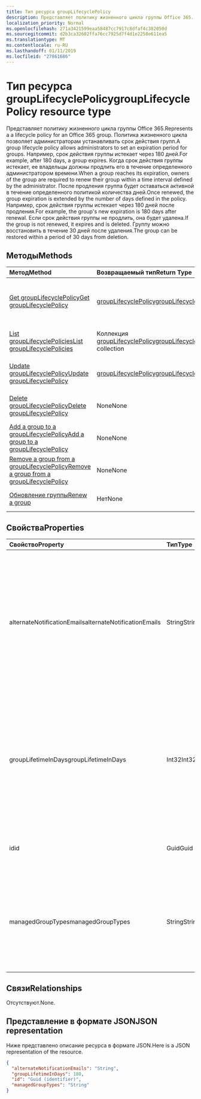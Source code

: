 ```yaml
---
title: Тип ресурса groupLifecyclePolicy
description: Представляет политику жизненного цикла группы Office 365. Политика жизненного цикла позволяет администраторам устанавливать срок действия групп. Например, срок действия группы истекает через 180 дней. Когда срок действия группы истекает, ее владельцы должны продлить его в течение определенного администратором времени. После продления группа будет оставаться активной в течение определенного политикой количества дней. Например, срок действия группы истекает через 180 дней после продления. Если срок действия группы не продлить, она будет удалена. Группу можно восстановить в течение 30 дней после удаления.
localization_priority: Normal
ms.openlocfilehash: 271a3421599eaa58487cc7917c8dfaf4c382050d
ms.sourcegitcommit: d2b3ca32602ffa76cc7925d7f4d1e2258e611ea5
ms.translationtype: MT
ms.contentlocale: ru-RU
ms.lasthandoff: 01/11/2019
ms.locfileid: "27861686"
---
```

# <a name="grouplifecyclepolicy-resource-type"></a><span data-ttu-id="613b7-110">Тип ресурса groupLifecyclePolicy</span><span class="sxs-lookup"><span data-stu-id="613b7-110">groupLifecyclePolicy resource type</span></span>

<span data-ttu-id="613b7-111">Представляет политику жизненного цикла группы Office 365.</span><span class="sxs-lookup"><span data-stu-id="613b7-111">Represents a a lifecycle policy for an Office 365 group.</span></span> <span data-ttu-id="613b7-112">Политика жизненного цикла позволяет администраторам устанавливать срок действия групп.</span><span class="sxs-lookup"><span data-stu-id="613b7-112">A group lifecycle policy allows administrators to set an expiration period for groups.</span></span> <span data-ttu-id="613b7-113">Например, срок действия группы истекает через 180 дней.</span><span class="sxs-lookup"><span data-stu-id="613b7-113">For example, after 180 days, a group expires.</span></span> <span data-ttu-id="613b7-114">Когда срок действия группы истекает, ее владельцы должны продлить его в течение определенного администратором времени.</span><span class="sxs-lookup"><span data-stu-id="613b7-114">When a group reaches its expiration, owners of the group are required to renew their group within a time interval defined by the administrator.</span></span> <span data-ttu-id="613b7-115">После продления группа будет оставаться активной в течение определенного политикой количества дней.</span><span class="sxs-lookup"><span data-stu-id="613b7-115">Once renewed, the group expiration is extended by the number of days defined in the policy.</span></span> <span data-ttu-id="613b7-116">Например, срок действия группы истекает через 180 дней после продления.</span><span class="sxs-lookup"><span data-stu-id="613b7-116">For example, the group's new expiration is 180 days after renewal.</span></span> <span data-ttu-id="613b7-117">Если срок действия группы не продлить, она будет удалена.</span><span class="sxs-lookup"><span data-stu-id="613b7-117">If the group is not renewed, it expires and is deleted.</span></span> <span data-ttu-id="613b7-118">Группу можно восстановить в течение 30 дней после удаления.</span><span class="sxs-lookup"><span data-stu-id="613b7-118">The group can be restored within a period of 30 days from deletion.</span></span>

## <a name="methods"></a><span data-ttu-id="613b7-119">Методы</span><span class="sxs-lookup"><span data-stu-id="613b7-119">Methods</span></span>

| <span data-ttu-id="613b7-120">Метод</span><span class="sxs-lookup"><span data-stu-id="613b7-120">Method</span></span> | <span data-ttu-id="613b7-121">Возвращаемый тип</span><span class="sxs-lookup"><span data-stu-id="613b7-121">Return Type</span></span> | <span data-ttu-id="613b7-122">Описание</span><span class="sxs-lookup"><span data-stu-id="613b7-122">Description</span></span> |
|:---------------|:--------|:----------|
|[<span data-ttu-id="613b7-123">Get groupLifecyclePolicy</span><span class="sxs-lookup"><span data-stu-id="613b7-123">Get groupLifecyclePolicy</span></span>](../api/grouplifecyclepolicy-get.md) | [<span data-ttu-id="613b7-124">groupLifecyclePolicy</span><span class="sxs-lookup"><span data-stu-id="613b7-124">groupLifecyclePolicy</span></span>](grouplifecyclepolicy.md) |<span data-ttu-id="613b7-125">Чтение свойств и связей объекта groupLifecyclePolicy.</span><span class="sxs-lookup"><span data-stu-id="613b7-125">Read properties and relationships of a groupLifecyclePolicy object.</span></span>|
|[<span data-ttu-id="613b7-126">List groupLifecyclePolicies</span><span class="sxs-lookup"><span data-stu-id="613b7-126">List groupLifecyclePolicies</span></span>](../api/grouplifecyclepolicy-list.md) | <span data-ttu-id="613b7-127">Коллекция [groupLifecyclePolicy](grouplifecyclepolicy.md)</span><span class="sxs-lookup"><span data-stu-id="613b7-127">[groupLifecyclePolicy](grouplifecyclepolicy.md) collection</span></span> | <span data-ttu-id="613b7-128">Перечисление всех объектов groupLifecyclePolicy.</span><span class="sxs-lookup"><span data-stu-id="613b7-128">List all the groupLifecyclePolicies.</span></span> |
|[<span data-ttu-id="613b7-129">Update groupLifecyclePolicy</span><span class="sxs-lookup"><span data-stu-id="613b7-129">Update groupLifecyclePolicy</span></span>](../api/grouplifecyclepolicy-update.md) | [<span data-ttu-id="613b7-130">groupLifecyclePolicy</span><span class="sxs-lookup"><span data-stu-id="613b7-130">groupLifecyclePolicy</span></span>](grouplifecyclepolicy.md) | <span data-ttu-id="613b7-131">Обновление объекта groupLifecyclePolicy.</span><span class="sxs-lookup"><span data-stu-id="613b7-131">Update a groupLifecyclePolicy object.</span></span> |
|[<span data-ttu-id="613b7-132">Delete groupLifecyclePolicy</span><span class="sxs-lookup"><span data-stu-id="613b7-132">Delete groupLifecyclePolicy</span></span>](../api/grouplifecyclepolicy-delete.md) | <span data-ttu-id="613b7-133">None</span><span class="sxs-lookup"><span data-stu-id="613b7-133">None</span></span> | <span data-ttu-id="613b7-134">Удаление объекта groupLifecyclePolicy.</span><span class="sxs-lookup"><span data-stu-id="613b7-134">Delete a groupLifecyclePolicy object.</span></span> |
|[<span data-ttu-id="613b7-135">Add a group to a groupLifecyclePolicy</span><span class="sxs-lookup"><span data-stu-id="613b7-135">Add a group to a groupLifecyclePolicy</span></span>](../api/grouplifecyclepolicy-addgroup.md)|<span data-ttu-id="613b7-136">None</span><span class="sxs-lookup"><span data-stu-id="613b7-136">None</span></span>| <span data-ttu-id="613b7-137">Добавление группы в политику жизненного цикла.</span><span class="sxs-lookup"><span data-stu-id="613b7-137">Add a group to a lifecycle policy</span></span> |
|[<span data-ttu-id="613b7-138">Remove a group from a groupLifecyclePolicy</span><span class="sxs-lookup"><span data-stu-id="613b7-138">Remove a group from a groupLifecyclePolicy</span></span>](../api/grouplifecyclepolicy-removegroup.md)|<span data-ttu-id="613b7-139">None</span><span class="sxs-lookup"><span data-stu-id="613b7-139">None</span></span>| <span data-ttu-id="613b7-140">Удаление группы из политики жизненного цикла.</span><span class="sxs-lookup"><span data-stu-id="613b7-140">Remove a group to a lifecycle policy.</span></span> |
|[<span data-ttu-id="613b7-141">Обновление группы</span><span class="sxs-lookup"><span data-stu-id="613b7-141">Renew a group</span></span>](../api/grouplifecyclepolicy-renewgroup.md)|<span data-ttu-id="613b7-142">Нет</span><span class="sxs-lookup"><span data-stu-id="613b7-142">None</span></span>| <span data-ttu-id="613b7-143">Обновите срок действия группы.</span><span class="sxs-lookup"><span data-stu-id="613b7-143">Renew a group's expiration date.</span></span> |

## <a name="properties"></a><span data-ttu-id="613b7-144">Свойства</span><span class="sxs-lookup"><span data-stu-id="613b7-144">Properties</span></span>

| <span data-ttu-id="613b7-145">Свойство</span><span class="sxs-lookup"><span data-stu-id="613b7-145">Property</span></span> | <span data-ttu-id="613b7-146">Тип</span><span class="sxs-lookup"><span data-stu-id="613b7-146">Type</span></span> | <span data-ttu-id="613b7-147">Описание</span><span class="sxs-lookup"><span data-stu-id="613b7-147">Description</span></span> |
|:---------------|:--------|:----------|
|<span data-ttu-id="613b7-148">alternateNotificationEmails</span><span class="sxs-lookup"><span data-stu-id="613b7-148">alternateNotificationEmails</span></span>|<span data-ttu-id="613b7-149">String</span><span class="sxs-lookup"><span data-stu-id="613b7-149">String</span></span>| <span data-ttu-id="613b7-150">Список адресов электронной почты для отправки уведомлений о группах без владельцев.</span><span class="sxs-lookup"><span data-stu-id="613b7-150">List of email address to send notifications for groups without owners.</span></span> <span data-ttu-id="613b7-151">Можно указать несколько адресов электронной почты, разделив их точкой с запятой.</span><span class="sxs-lookup"><span data-stu-id="613b7-151">Multiple email address can be defined by separating email address with a semicolon.</span></span> |
|<span data-ttu-id="613b7-152">groupLifetimeInDays</span><span class="sxs-lookup"><span data-stu-id="613b7-152">groupLifetimeInDays</span></span>|<span data-ttu-id="613b7-153">Int32</span><span class="sxs-lookup"><span data-stu-id="613b7-153">Int32</span></span>| <span data-ttu-id="613b7-154">Количество дней до истечения срока действия группы.</span><span class="sxs-lookup"><span data-stu-id="613b7-154">Number of days before a group expires and needs to be renewed.</span></span> <span data-ttu-id="613b7-155">После продления группа будет оставаться активной в течение указанного количества дней.</span><span class="sxs-lookup"><span data-stu-id="613b7-155">Once renewed, the group expiration is extended by the number of days defined.</span></span> |
|<span data-ttu-id="613b7-156">id</span><span class="sxs-lookup"><span data-stu-id="613b7-156">id</span></span>|<span data-ttu-id="613b7-157">Guid</span><span class="sxs-lookup"><span data-stu-id="613b7-157">Guid</span></span>| <span data-ttu-id="613b7-158">Уникальный идентификатор политики.</span><span class="sxs-lookup"><span data-stu-id="613b7-158">A unique identifier for a policy.</span></span> <span data-ttu-id="613b7-159">Только для чтения.</span><span class="sxs-lookup"><span data-stu-id="613b7-159">Read-only.</span></span>|
|<span data-ttu-id="613b7-160">managedGroupTypes</span><span class="sxs-lookup"><span data-stu-id="613b7-160">managedGroupTypes</span></span>|<span data-ttu-id="613b7-161">String</span><span class="sxs-lookup"><span data-stu-id="613b7-161">String</span></span>| <span data-ttu-id="613b7-162">Тип группы, к которому применяется политика истечения срока действия.</span><span class="sxs-lookup"><span data-stu-id="613b7-162">The group type for which the expiration policy applies.</span></span> <span data-ttu-id="613b7-163">Возможные значения — **All**, **Selected** и **None**.</span><span class="sxs-lookup"><span data-stu-id="613b7-163">Possible values are **All**, **Selected** or **None**.</span></span> |

## <a name="relationships"></a><span data-ttu-id="613b7-164">Связи</span><span class="sxs-lookup"><span data-stu-id="613b7-164">Relationships</span></span>

<span data-ttu-id="613b7-165">Отсутствуют.</span><span class="sxs-lookup"><span data-stu-id="613b7-165">None.</span></span>

## <a name="json-representation"></a><span data-ttu-id="613b7-166">Представление в формате JSON</span><span class="sxs-lookup"><span data-stu-id="613b7-166">JSON representation</span></span>

<span data-ttu-id="613b7-167">Ниже представлено описание ресурса в формате JSON.</span><span class="sxs-lookup"><span data-stu-id="613b7-167">Here is a JSON representation of the resource.</span></span>

<!-- {
  "blockType": "resource",
  "optionalProperties": [

  ],
  "@odata.type": "microsoft.graph.groupLifecyclePolicy"
}-->

```json
{
  "alternateNotificationEmails": "String",
  "groupLifetimeInDays": 180,
  "id": "Guid (identifier)",
  "managedGroupTypes": "String"
}

```

<!-- uuid: 8fcb5dbc-d5aa-4681-8e31-b001d5168d79
2015-10-25 14:57:30 UTC -->
<!-- {
  "type": "#page.annotation",
  "description": "groupLifecyclePolicy resource",
  "keywords": "",
  "section": "documentation",
  "tocPath": ""
}-->
